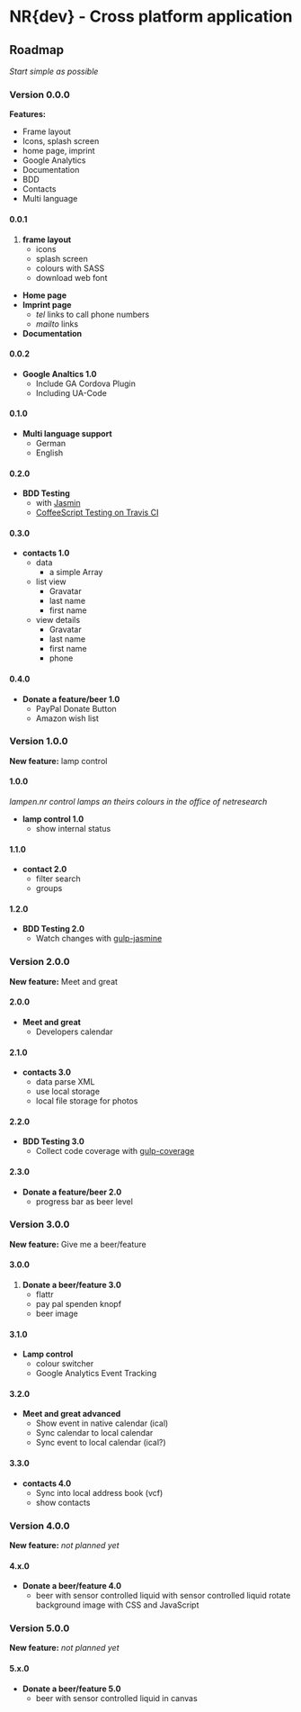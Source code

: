 NR{dev} - Cross platform application
====================================


## Roadmap

_Start simple as possible_

### Version 0.0.0

**Features:** 
- Frame layout
- Icons, splash screen
- home page, imprint
- Google Analytics
- Documentation
- BDD
- Contacts
- Multi language

#### 0.0.1
1. **frame layout**
	- icons
	- splash screen
	- colours with SASS
	- download web font
- **Home page**
- **Imprint page**
	- _tel_ links to call phone numbers
	- _mailto_ links
- **Documentation**

####  0.0.2
- **Google Analtics 1.0**
	- Include GA Cordova Plugin
	- Including UA-Code

#### 0.1.0
- **Multi language support**
	- German
	- English

#### 0.2.0
- **BDD Testing**
	- with [Jasmin](http://angularjs.de/artikel/angularjs-test)
	- [CoffeeScript Testing on Travis CI](http://relistan.com/coffeescript-testing-on-travis-ci/)

#### 0.3.0
- **contacts 1.0**
	- data
		- a simple Array
	- list view
		- Gravatar
		- last name
		- first name
	- view details
		- Gravatar
		- last name
		- first name
		- phone
	

#### 0.4.0
- **Donate a feature/beer 1.0**
	- PayPal Donate Button
	- Amazon wish list

### Version 1.0.0
**New feature:** lamp control

#### 1.0.0
_lampen.nr control lamps an theirs colours in the office of netresearch_

- **lamp control 1.0**
	- show internal status

#### 1.1.0
- **contact 2.0**
	- filter search
	- groups

#### 1.2.0
- **BDD Testing 2.0**
	- Watch changes with [gulp-jasmine](https://www.npmjs.org/package/gulp-jasmine)


### Version 2.0.0
**New feature:** Meet and great

#### 2.0.0
- **Meet and great**
	- Developers calendar

#### 2.1.0
- **contacts 3.0**
	- data parse XML
	- use local storage
	- local file storage for photos

#### 2.2.0
- **BDD Testing 3.0**
	- Collect code coverage with [gulp-coverage](https://github.com/dylanb/gulp-coverage)

#### 2.3.0
- **Donate a feature/beer 2.0**
	- progress bar as beer level

### Version 3.0.0
**New feature:** Give me a beer/feature

#### 3.0.0
1. **Donate a beer/feature 3.0**
	- flattr
	- pay pal spenden knopf
	- beer image


#### 3.1.0
- **Lamp control**
	- colour switcher
	- Google Analytics Event Tracking

#### 3.2.0
- **Meet and great advanced**
	- Show event in native calendar (ical)
	- Sync calendar to local calendar
	- Sync event to local calendar (ical?)

#### 3.3.0
- **contacts 4.0**
	- Sync into local address book (vcf)
	- show contacts


### Version 4.0.0
**New feature:** _not planned yet_

#### 4.x.0
- **Donate a beer/feature 4.0**
	- beer with sensor controlled liquid with sensor controlled liquid rotate background image with CSS and JavaScript


### Version 5.0.0
**New feature:** _not planned yet_

#### 5.x.0
- **Donate a beer/feature 5.0**
	- beer with sensor controlled liquid in canvas

